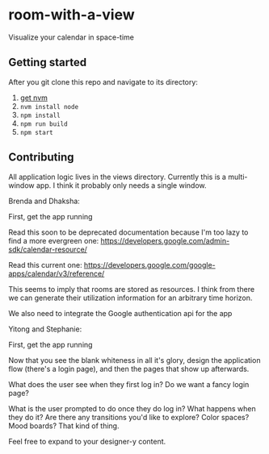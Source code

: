 # room-with-a-view

Visualize your calendar in space-time

## Getting started

After you git clone this repo and navigate to its directory:

1. [get nvm](https://github.com/creationix/nvm#install-script)
2. `nvm install node`
3. `npm install`
4. `npm run build`
5. `npm start`

## Contributing

All application logic lives in the views directory.  Currently this is a
multi-window app.  I think it probably only needs a single window.

Brenda and Dhaksha:

First, get the app running

Read this soon to be deprecated documentation because I'm too lazy to
find a more evergreen one:  https://developers.google.com/admin-sdk/calendar-resource/

Read this current one: https://developers.google.com/google-apps/calendar/v3/reference/

This seems to imply that rooms are stored as resources.  I think from
there we can generate their utilization information for an arbitrary
time horizon.

We also need to integrate the Google authentication api for the app

Yitong and Stephanie:

First, get the app running

Now that you see the blank whiteness in all it's glory, design the
application flow (there's a login page), and then the pages that show up
afterwards.

What does the user see when they first log in?  Do we want a fancy login
page?

What is the user prompted to do once they do log in?  What happens when
they do it?  Are there any transitions you'd like to explore?  Color
spaces?  Mood boards?  That kind of thing.

Feel free to expand to your designer-y content.

